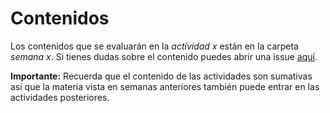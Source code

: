 # Contenidos

Los contenidos que se evaluarán en la *actividad x* están en la carpeta *semana x*. Si tienes dudas sobre el contenido puedes abrir una issue [aquí](https://github.com/IIC2233/Syllabus/issues).

**Importante:** Recuerda que el contenido de las actividades son sumativas así que la materia vista en semanas anteriores también puede entrar en las actividades posteriores.
